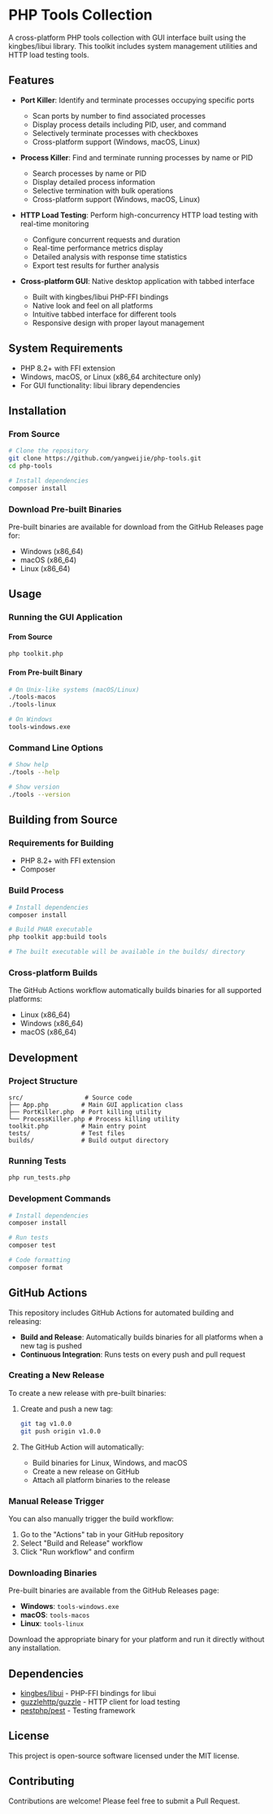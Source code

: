 # PHP Tools Collection

A cross-platform PHP tools collection with GUI interface built using the kingbes/libui library. This toolkit includes system management utilities and HTTP load testing tools.

## Features

- **Port Killer**: Identify and terminate processes occupying specific ports
  - Scan ports by number to find associated processes
  - Display process details including PID, user, and command
  - Selectively terminate processes with checkboxes
  - Cross-platform support (Windows, macOS, Linux)

- **Process Killer**: Find and terminate running processes by name or PID
  - Search processes by name or PID
  - Display detailed process information
  - Selective termination with bulk operations
  - Cross-platform support (Windows, macOS, Linux)

- **HTTP Load Testing**: Perform high-concurrency HTTP load testing with real-time monitoring
  - Configure concurrent requests and duration
  - Real-time performance metrics display
  - Detailed analysis with response time statistics
  - Export test results for further analysis

- **Cross-platform GUI**: Native desktop application with tabbed interface
  - Built with kingbes/libui PHP-FFI bindings
  - Native look and feel on all platforms
  - Intuitive tabbed interface for different tools
  - Responsive design with proper layout management

## System Requirements

- PHP 8.2+ with FFI extension
- Windows, macOS, or Linux (x86_64 architecture only)
- For GUI functionality: libui library dependencies

## Installation

### From Source

```bash
# Clone the repository
git clone https://github.com/yangweijie/php-tools.git
cd php-tools

# Install dependencies
composer install
```

### Download Pre-built Binaries

Pre-built binaries are available for download from the GitHub Releases page for:
- Windows (x86_64)
- macOS (x86_64)
- Linux (x86_64)

## Usage

### Running the GUI Application

#### From Source
```bash
php toolkit.php
```

#### From Pre-built Binary
```bash
# On Unix-like systems (macOS/Linux)
./tools-macos
./tools-linux

# On Windows
tools-windows.exe
```

### Command Line Options

```bash
# Show help
./tools --help

# Show version
./tools --version
```

## Building from Source

### Requirements for Building
- PHP 8.2+ with FFI extension
- Composer

### Build Process

```bash
# Install dependencies
composer install

# Build PHAR executable
php toolkit app:build tools

# The built executable will be available in the builds/ directory
```

### Cross-platform Builds

The GitHub Actions workflow automatically builds binaries for all supported platforms:
- Linux (x86_64)
- Windows (x86_64)
- macOS (x86_64)

## Development

### Project Structure
```
src/                 # Source code
├── App.php         # Main GUI application class
├── PortKiller.php  # Port killing utility
└── ProcessKiller.php # Process killing utility
toolkit.php         # Main entry point
tests/              # Test files
builds/             # Build output directory
```

### Running Tests
```bash
php run_tests.php
```

### Development Commands
```bash
# Install dependencies
composer install

# Run tests
composer test

# Code formatting
composer format
```

## GitHub Actions

This repository includes GitHub Actions for automated building and releasing:

- **Build and Release**: Automatically builds binaries for all platforms when a new tag is pushed
- **Continuous Integration**: Runs tests on every push and pull request

### Creating a New Release

To create a new release with pre-built binaries:

1. Create and push a new tag:
   ```bash
   git tag v1.0.0
   git push origin v1.0.0
   ```

2. The GitHub Action will automatically:
   - Build binaries for Linux, Windows, and macOS
   - Create a new release on GitHub
   - Attach all platform binaries to the release

### Manual Release Trigger

You can also manually trigger the build workflow:
1. Go to the "Actions" tab in your GitHub repository
2. Select "Build and Release" workflow
3. Click "Run workflow" and confirm

### Downloading Binaries

Pre-built binaries are available from the GitHub Releases page:
- **Windows**: `tools-windows.exe`
- **macOS**: `tools-macos`
- **Linux**: `tools-linux`

Download the appropriate binary for your platform and run it directly without any installation.

## Dependencies

- [kingbes/libui](https://github.com/kingbes/php-libui) - PHP-FFI bindings for libui
- [guzzlehttp/guzzle](https://github.com/guzzle/guzzle) - HTTP client for load testing
- [pestphp/pest](https://github.com/pestphp/pest) - Testing framework

## License

This project is open-source software licensed under the MIT license.

## Contributing

Contributions are welcome! Please feel free to submit a Pull Request.
